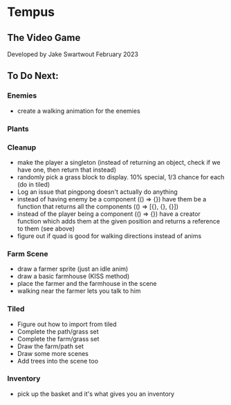 # Tempus
## The Video Game
Developed by Jake Swartwout
February 2023


## To Do Next:
### Enemies
<!-- * Fix up the enemy's alignment -->
<!-- * Add the enemies to the game code (new file) -->
<!-- * have the enemies kill you when you touch them -->
<!-- * have the enemies walk around -->
* create a walking animation for the enemies
### Plants
<!-- * Add some cropland -->
<!-- * Align all of the food art -->
<!-- * Add the food art to the game -->
<!-- * allow the player to pick the food -->
<!-- * add the inventory art in -->
<!-- * add the inventory to the game -->
<!-- * have the food go into their inventory -->
<!-- * press a key to open the inventory -->
### Cleanup
* make the player a singleton (instead of returning an object, check if we have one, then return that instead)
* randomly pick a grass block to display. 10% special, 1/3 chance for each (do in tiled)
* Log an issue that pingpong doesn't actually do anything
* instead of having enemy be a component (() => {}) have them be a function that returns all the components (() => [{}, {}, {}])
* instead of the player being a component (() => {}) have a creator function which adds them at the given position and returns a reference to them (see above)
* figure out if quad is good for walking directions instead of anims
### Farm Scene
* draw a farmer sprite (just an idle anim)
* draw a basic farmhouse (KISS method)
* place the farmer and the farmhouse in the scene
* walking near the farmer lets you talk to him
### Tiled
* Figure out how to import from tiled
* Complete the path/grass set
* Complete the farm/grass set
* Draw the farm/path set
* Draw some more scenes
* Add trees into the scene too
### Inventory
* pick up the basket and it's what gives you an inventory